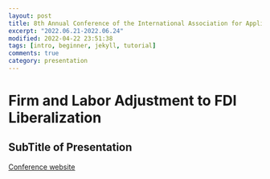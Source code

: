 ```yaml
---
layout: post
title: 8th Annual Conference of the International Association for Applied Econometrics (IAAE)
excerpt: "2022.06.21-2022.06.24"
modified: 2022-04-22 23:51:38
tags: [intro, beginner, jekyll, tutorial]
comments: true
category: presentation
---
```

# Firm and Labor Adjustment to FDI Liberalization
## SubTitle of Presentation
[Conference website](https://iaae2022.org/)
